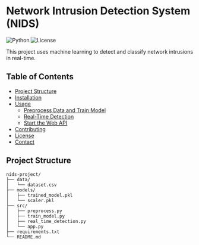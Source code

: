 # Network Intrusion Detection System (NIDS)

![Python](https://img.shields.io/badge/Python-3.8+-blue.svg)
![License](https://img.shields.io/badge/License-MIT-green.svg)

This project uses machine learning to detect and classify network intrusions in real-time.

## Table of Contents
- [Project Structure](#project-structure)
- [Installation](#installation)
- [Usage](#usage)
  - [Preprocess Data and Train Model](#preprocess-data-and-train-model)
  - [Real-Time Detection](#real-time-detection)
  - [Start the Web API](#start-the-web-api)
- [Contributing](#contributing)
- [License](#license)
- [Contact](#contact)

## Project Structure

```plaintext
nids-project/
├── data/
│   └── dataset.csv
├── models/
│   ├── trained_model.pkl
│   └── scaler.pkl
├── src/
│   ├── preprocess.py
│   ├── train_model.py
│   ├── real_time_detection.py
│   └── app.py
├── requirements.txt
└── README.md
